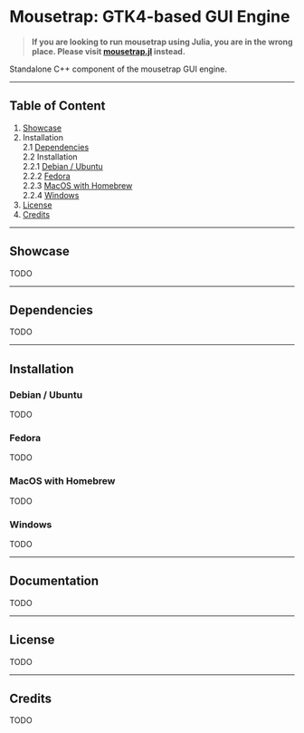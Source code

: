 # Mousetrap: GTK4-based GUI Engine

> **If you are looking to run mousetrap using Julia, you are in the wrong place. Please visit [mousetrap.jl](https://github.com/Clemapfel/mousetrap.jl) instead.**

Standalone C++ component of the mousetrap GUI engine.

---

## Table of Content

1. [Showcase](#showcase)
2. Installation<br>
2.1 [Dependencies](#dependencies)<br>
2.2 Installation<br>
2.2.1 [Debian / Ubuntu](#debian--ubuntu)<br>
2.2.2 [Fedora](#fedora)<br>
2.2.3 [MacOS with Homebrew](#macos-with-homebrew)<br>
2.2.4 [Windows](#windows)<br>
3. [License](#license)
4. [Credits](#credits)

---

## Showcase

TODO

---

## Dependencies 

TODO

---

## Installation

### Debian / Ubuntu

TODO

### Fedora

TODO

### MacOS with Homebrew

TODO

### Windows 

TODO

---

## Documentation

TODO

---

## License

TODO

---

## Credits

TODO

